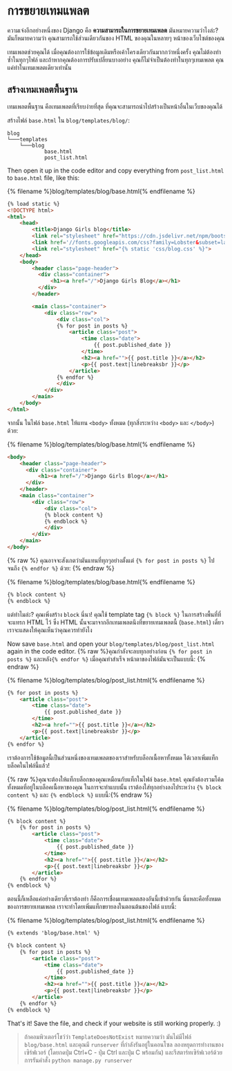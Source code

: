 # การขยายเทมแพลต

ความเจ๋งอีกอย่างหนึ่งของ Django คือ **ความสามารถในการขยายเทมเพลต** มันหมายความว่าไงล่ะ? มันก็หมายความว่า คุณสามารถใช้ส่วนเดียวกันของ HTML ของคุณในหลายๆ หน้าของเว็บไซต์ของคุณ

เทมเพลตช่วยคุณได้ เมื่อคุณต้องการใช้ข้อมูลเดิมหรือเค้าโครงเดียวกันมากกว่าหนึ่งครั้ง คุณไม่ต้องทำซ้ำในทุกๆไฟล์ และถ้าหากคุณต้องการปรับเปลี่ยนบางอย่าง คุณก็ไม่จำเป็นต้องทำในทุกๆเทมเพลต คุณแค่ทำในเทมเพลตเดียวเท่านั้น

## สร้างเทมเพลตพื้นฐาน

เทมเพลตพื้นฐาน คือเทมเพลตที่เรียบง่ายที่สุด ที่คุณจะสามารถนำไปสร้างเป็นหน้าอื่นในเว็บของคุณได้

สร้างไฟล์ `base.html` ใน `blog/templates/blog/`:

    blog
    └───templates
        └───blog
                base.html
                post_list.html
    

Then open it up in the code editor and copy everything from `post_list.html` to `base.html` file, like this:

{% filename %}blog/templates/blog/base.html{% endfilename %}

```html
{% load static %}
<!DOCTYPE html>
<html>
    <head>
        <title>Django Girls blog</title>
        <link rel="stylesheet" href="https://cdn.jsdelivr.net/npm/bootstrap@4.5.3/dist/css/bootstrap.min.css" integrity="sha384-TX8t27EcRE3e/ihU7zmQxVncDAy5uIKz4rEkgIXeMed4M0jlfIDPvg6uqKI2xXr2" crossorigin="anonymous">
        <link href='//fonts.googleapis.com/css?family=Lobster&subset=latin,latin-ext' rel='stylesheet' type='text/css'>
        <link rel="stylesheet" href="{% static 'css/blog.css' %}">
    </head>
    <body>
        <header class="page-header">
          <div class="container">
              <h1><a href="/">Django Girls Blog</a></h1>
          </div>
        </header>

        <main class="container">
            <div class="row">
                <div class="col">
                {% for post in posts %}
                    <article class="post">
                        <time class="date">
                            {{ post.published_date }}
                        </time>
                        <h2><a href="">{{ post.title }}</a></h2>
                        <p>{{ post.text|linebreaksbr }}</p>
                    </article>
                {% endfor %}
                </div>
            </div>
        </main>
    </body>
</html>
```

จากนั้น ในไฟล์ `base.html` ให้แทน `<body>` ทั้งหมด (ทุกสิ่งระหว่าง `<body>` และ `</body>`) ด้วย:

{% filename %}blog/templates/blog/base.html{% endfilename %}

```html
<body>
    <header class="page-header">
      <div class="container">
          <h1><a href="/">Django Girls Blog</a></h1>
      </div>
    </header>
    <main class="container">
        <div class="row">
            <div class="col">
            {% block content %}
            {% endblock %}
            </div>
        </div>
    </main>
</body>
```

{% raw %} คุณอาจจะสังเกตว่ามันแทนที่ทุกๆอย่างตั้งแต่ `{% for post in posts %}` ไปจนถึง `{% endfor %}` ด้วย: {% endraw %}

{% filename %}blog/templates/blog/base.html{% endfilename %}

```html
{% block content %}
{% endblock %}
```

แต่ทำไมล่ะ? คุณเพิ่งสร้าง `block` นี่นา! คุณใช้ template tag `{% block %}` ในการสร้างพื้นที่ที่จะแทรก HTML ไว้ ซึ่ง HTML นั้นจะมาจากอีกเทมเพลตนึงที่ขยายเทมเพลตนี้ (`base.html`) เดี๋ยวเราจะแสดงให้คุณเห็นว่าคุณควรทำยังไง

Now save `base.html` and open your `blog/templates/blog/post_list.html` again in the code editor. {% raw %}คุณกำลังจะลบทุกอย่างก่อน `{% for post in posts %}` และหลัง`{% endfor %}` เมื่อคุณทำสำเร็จ หน้าตาของไฟล์มันจะเป็นแบบนี้: {% endraw %}

{% filename %}blog/templates/blog/post_list.html{% endfilename %}

```html
{% for post in posts %}
    <article class="post">
        <time class="date">
            {{ post.published_date }}
        </time>
        <h2><a href="">{{ post.title }}</a></h2>
        <p>{{ post.text|linebreaksbr }}</p>
    </article>
{% endfor %}
```

เราต้องการใช้ข้อมูลนี้เป็นส่วนหนึ่งของเทมเพลตของเราสำหรับบล็อกเนื้อหาทั้งหมด ได้เวลาเพิ่มแท็กบล็อคในไฟล์นี้แล้ว!

{% raw %}คุณจะต้องให้แท็กบล็อกของคุณเหมือนกับแท็กในไฟล์ `base.html` คุณยังต้องรวมโค้ดทั้งหมดที่อยู่ในบล็อคเนื้อหาของคุณ ในการจะทำแบบนั้น เราต้องใส่ทุกอย่างลงไประหว่าง `{% block content %}` และ `{% endblock %}` แบบนี้:{% endraw %}

{% filename %}blog/templates/blog/post_list.html{% endfilename %}

```html
{% block content %}
    {% for post in posts %}
        <article class="post">
            <time class="date">
                {{ post.published_date }}
            </time>
            <h2><a href="">{{ post.title }}</a></h2>
            <p>{{ post.text|linebreaksbr }}</p>
        </article>
    {% endfor %}
{% endblock %}
```

ตอนนี้ก็เหลือแค่อย่างเดียวที่เราต้องทำ ก็คือการเชื่อมเทมเพลตสองอันนี้เข้าด้วยกัน นี่แหละคือทั้งหมดของการขยายเทมเพลต เราจะทำโดยเพิ่มแท็กขยายลงในตอนต้นของไฟล์ แบบนี้:

{% filename %}blog/templates/blog/post_list.html{% endfilename %}

```html
{% extends 'blog/base.html' %}

{% block content %}
    {% for post in posts %}
        <article class="post">
            <time class="date">
                {{ post.published_date }}
            </time>
            <h2><a href="">{{ post.title }}</a></h2>
            <p>{{ post.text|linebreaksbr }}</p>
        </article>
    {% endfor %}
{% endblock %}
```

That's it! Save the file, and check if your website is still working properly. :)

> ถ้าคอมพิวเตอร์โชว์ว่า `TemplateDoesNotExist` หมายความว่า มันไม่มีไฟล์ `blog/base.html` และคุณมี `runserver` ที่กำลังรันอยู่ในคอนโซล ลองหยุดการทำงานของเซิร์ฟเวอร์ (โดยกดปุ่ม Ctrl+C - ปุ่ม Ctrl และปุ่ม C พร้อมกัน) และรีสตาร์ทเซิร์ฟเวอร์ด้วยการรันคำสั่ง `python manage.py runserver`